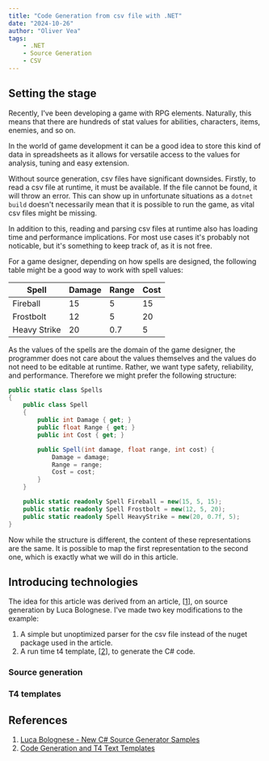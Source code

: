 ```yaml
---
title: "Code Generation from csv file with .NET"
date: "2024-10-26"
author: "Oliver Vea"
tags:
    - .NET
    - Source Generation
    - CSV
---
```


## Setting the stage

Recently, I've been developing a game with RPG elements. Naturally, this means that there are hundreds of stat values for abilities, characters, items, enemies, and so on.

In the world of game development it can be a good idea to store this kind of data in spreadsheets as it allows for versatile access to the values for analysis, tuning and easy extension.

Without source generation, csv files have significant downsides. Firstly, to read a csv file at runtime, it must be available. If the file cannot be found, it will throw an error. This can show up in unfortunate situations as a `dotnet build` doesn't necessarily mean that it is possible to run the game, as vital csv files might be missing.

In addition to this, reading and parsing csv files at runtime also has loading time and performance implications. For most use cases it's probably not noticable, but it's something to keep track of, as it is not free.

For a game designer, depending on how spells are designed, the following table might be a good way to work with spell values:

| Spell        | Damage | Range | Cost |
| ------------ | ------ | ----- | ---- |
| Fireball     | 15     | 5     | 15   |
| Frostbolt    | 12     | 5     | 20   |
| Heavy Strike | 20     | 0.7   | 5    |

As the values of the spells are the domain of the game designer, the programmer does not care about the values themselves and the values do not need to be editable at runtime. Rather, we want type safety, reliability, and performance. Therefore we might prefer the following structure:

```csharp
public static class Spells
{
    public class Spell
    {
        public int Damage { get; }
        public float Range { get; }
        public int Cost { get; }

        public Spell(int damage, float range, int cost) {
            Damage = damage;
            Range = range;
            Cost = cost;
        }
    }    

    public static readonly Spell Fireball = new(15, 5, 15);
    public static readonly Spell Frostbolt = new(12, 5, 20);
    public static readonly Spell HeavyStrike = new(20, 0.7f, 5);
}
```

Now while the structure is different, the content of these representations are the same. It is possible to map the first representation to the second one, which is exactly what we will do in this article.

## Introducing technologies

The idea for this article was derived from an article, [[1](#references)], on source generation by Luca Bolognese. I've made two key modifications to the example:

1. A simple but unoptimized parser for the csv file instead of the nuget package used in the article.
2. A run time t4 template, [[2](#references)], to generate the C# code.

### Source generation


### T4 templates


## References

1. [Luca Bolognese - New C# Source Generator Samples](https://devblogs.microsoft.com/dotnet/new-c-source-generator-samples/)
2. [Code Generation and T4 Text Templates](https://learn.microsoft.com/en-us/visualstudio/modeling/code-generation-and-t4-text-templates?view=vs-2022#run-time-t4-text-templates)